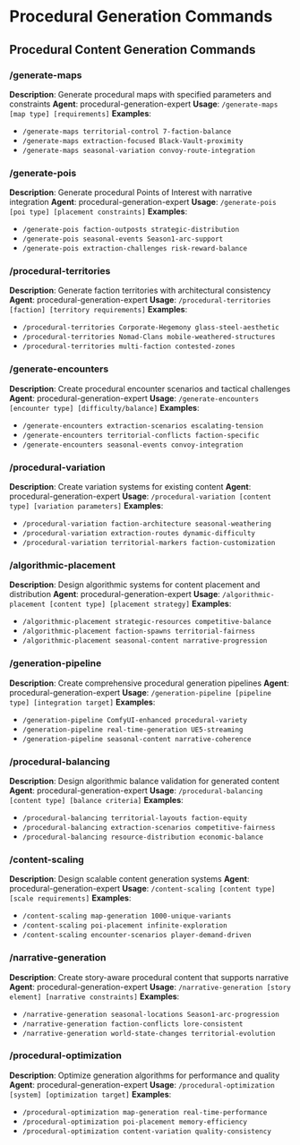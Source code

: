 # Procedural Generation Commands

## Procedural Content Generation Commands

### /generate-maps
**Description**: Generate procedural maps with specified parameters and constraints
**Agent**: procedural-generation-expert
**Usage**: `/generate-maps [map type] [requirements]`
**Examples**:
- `/generate-maps territorial-control 7-faction-balance`
- `/generate-maps extraction-focused Black-Vault-proximity`
- `/generate-maps seasonal-variation convoy-route-integration`

### /generate-pois
**Description**: Generate procedural Points of Interest with narrative integration
**Agent**: procedural-generation-expert
**Usage**: `/generate-pois [poi type] [placement constraints]`
**Examples**:
- `/generate-pois faction-outposts strategic-distribution`
- `/generate-pois seasonal-events Season1-arc-support`
- `/generate-pois extraction-challenges risk-reward-balance`

### /procedural-territories
**Description**: Generate faction territories with architectural consistency
**Agent**: procedural-generation-expert
**Usage**: `/procedural-territories [faction] [territory requirements]`
**Examples**:
- `/procedural-territories Corporate-Hegemony glass-steel-aesthetic`
- `/procedural-territories Nomad-Clans mobile-weathered-structures`
- `/procedural-territories multi-faction contested-zones`

### /generate-encounters
**Description**: Create procedural encounter scenarios and tactical challenges
**Agent**: procedural-generation-expert
**Usage**: `/generate-encounters [encounter type] [difficulty/balance]`
**Examples**:
- `/generate-encounters extraction-scenarios escalating-tension`
- `/generate-encounters territorial-conflicts faction-specific`
- `/generate-encounters seasonal-events convoy-integration`

### /procedural-variation
**Description**: Create variation systems for existing content
**Agent**: procedural-generation-expert
**Usage**: `/procedural-variation [content type] [variation parameters]`
**Examples**:
- `/procedural-variation faction-architecture seasonal-weathering`
- `/procedural-variation extraction-routes dynamic-difficulty`
- `/procedural-variation territorial-markers faction-customization`

### /algorithmic-placement
**Description**: Design algorithmic systems for content placement and distribution
**Agent**: procedural-generation-expert
**Usage**: `/algorithmic-placement [content type] [placement strategy]`
**Examples**:
- `/algorithmic-placement strategic-resources competitive-balance`
- `/algorithmic-placement faction-spawns territorial-fairness`
- `/algorithmic-placement seasonal-content narrative-progression`

### /generation-pipeline
**Description**: Create comprehensive procedural generation pipelines
**Agent**: procedural-generation-expert
**Usage**: `/generation-pipeline [pipeline type] [integration target]`
**Examples**:
- `/generation-pipeline ComfyUI-enhanced procedural-variety`
- `/generation-pipeline real-time-generation UE5-streaming`
- `/generation-pipeline seasonal-content narrative-coherence`

### /procedural-balancing
**Description**: Design algorithmic balance validation for generated content
**Agent**: procedural-generation-expert
**Usage**: `/procedural-balancing [content type] [balance criteria]`
**Examples**:
- `/procedural-balancing territorial-layouts faction-equity`
- `/procedural-balancing extraction-scenarios competitive-fairness`
- `/procedural-balancing resource-distribution economic-balance`

### /content-scaling
**Description**: Design scalable content generation systems
**Agent**: procedural-generation-expert
**Usage**: `/content-scaling [content type] [scale requirements]`
**Examples**:
- `/content-scaling map-generation 1000-unique-variants`
- `/content-scaling poi-placement infinite-exploration`
- `/content-scaling encounter-scenarios player-demand-driven`

### /narrative-generation
**Description**: Create story-aware procedural content that supports narrative
**Agent**: procedural-generation-expert
**Usage**: `/narrative-generation [story element] [narrative constraints]`
**Examples**:
- `/narrative-generation seasonal-locations Season1-arc-progression`
- `/narrative-generation faction-conflicts lore-consistent`
- `/narrative-generation world-state-changes territorial-evolution`

### /procedural-optimization
**Description**: Optimize generation algorithms for performance and quality
**Agent**: procedural-generation-expert
**Usage**: `/procedural-optimization [system] [optimization target]`
**Examples**:
- `/procedural-optimization map-generation real-time-performance`
- `/procedural-optimization poi-placement memory-efficiency`
- `/procedural-optimization content-variation quality-consistency`